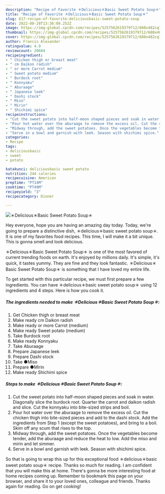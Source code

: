 ```yaml
---
description: "Recipe of Favorite ＊Delicious＊Basic Sweet Potato Soup＊"
title: "Recipe of Favorite ＊Delicious＊Basic Sweet Potato Soup＊"
slug: 617-recipe-of-favorite-deliciousbasic-sweet-potato-soup
date: 2022-08-28T13:36:09.252Z
image: https://img-global.cpcdn.com/recipes/5257562619379712/680x482cq70/deliciousbasic-sweet-potato-soup-recipe-main-photo.jpg
thumbnail: https://img-global.cpcdn.com/recipes/5257562619379712/680x482cq70/deliciousbasic-sweet-potato-soup-recipe-main-photo.jpg
cover: https://img-global.cpcdn.com/recipes/5257562619379712/680x482cq70/deliciousbasic-sweet-potato-soup-recipe-main-photo.jpg
author: Francis Alexander
ratingvalue: 4.9
reviewcount: 20684
recipeingredient:
- " Chicken thigh or breast meat"
- " cm Daikon radish"
- " or more Carrot medium"
- " Sweet potato medium"
- " Burdock root"
- " Konnyaku"
- " Aburaage"
- " Japanese leek"
- " Dashi stock"
- " Miso"
- " Mirin"
- " Shichimi spice"
recipeinstructions:
- "Cut the sweet potato into half-moon shaped pieces and soak in water. Diagonally slice the burdock root. Quarter the carrot and daikon radish and slice. Cut the konnyaku into bite-sized strips and boil."
- "Pour hot water over the aburaage to remove the excess oil. Cut the chicken thigh into bite-sized pieces and add to the dashi stock. Add the ingredients from Step 1 (except the sweet potatoes), and bring to a boil. Skim off any scum that rises to the top."
- "Midway through, add the sweet potatoes. Once the vegetables become tender, add the aburaage and reduce the heat to low. Add the miso and mirin and let simmer."
- "Serve in a bowl and garnish with leek. Season with shichimi spice."
categories:
- Recipe
tags:
- deliciousbasic
- sweet
- potato

katakunci: deliciousbasic sweet potato 
nutrition: 244 calories
recipecuisine: American
preptime: "PT14M"
cooktime: "PT49M"
recipeyield: "3"
recipecategory: Dinner

---
```



![＊Delicious＊Basic Sweet Potato Soup＊](https://img-global.cpcdn.com/recipes/5257562619379712/680x482cq70/deliciousbasic-sweet-potato-soup-recipe-main-photo.jpg)

Hey everyone, hope you are having an amazing day today. Today, we're going to prepare a distinctive dish, ＊delicious＊basic sweet potato soup＊. It is one of my favorites food recipes. This time, I will make it a bit unique. This is gonna smell and look delicious.

＊Delicious＊Basic Sweet Potato Soup＊ is one of the most favored of current trending foods on earth. It's enjoyed by millions daily. It's simple, it's quick, it tastes yummy. They are fine and they look fantastic. ＊Delicious＊Basic Sweet Potato Soup＊ is something that I have loved my entire life.




To get started with this particular recipe, we must first prepare a few ingredients. You can have ＊delicious＊basic sweet potato soup＊ using 12 ingredients and 4 steps. Here is how you cook it.

<!--inarticleads1-->

##### The ingredients needed to make ＊Delicious＊Basic Sweet Potato Soup＊:

1. Get  Chicken thigh or breast meat
1. Make ready  cm Daikon radish
1. Make ready  or more Carrot (medium)
1. Make ready  Sweet potato (medium)
1. Take  Burdock root
1. Make ready  Konnyaku
1. Take  Aburaage
1. Prepare  Japanese leek
1. Prepare  Dashi stock
1. Take  ●Miso
1. Prepare  ●Mirin
1. Make ready  Shichimi spice




<!--inarticleads2-->

##### Steps to make ＊Delicious＊Basic Sweet Potato Soup＊:

1. Cut the sweet potato into half-moon shaped pieces and soak in water. Diagonally slice the burdock root. Quarter the carrot and daikon radish and slice. Cut the konnyaku into bite-sized strips and boil.
1. Pour hot water over the aburaage to remove the excess oil. Cut the chicken thigh into bite-sized pieces and add to the dashi stock. Add the ingredients from Step 1 (except the sweet potatoes), and bring to a boil. Skim off any scum that rises to the top.
1. Midway through, add the sweet potatoes. Once the vegetables become tender, add the aburaage and reduce the heat to low. Add the miso and mirin and let simmer.
1. Serve in a bowl and garnish with leek. Season with shichimi spice.




So that is going to wrap this up for this exceptional food ＊delicious＊basic sweet potato soup＊ recipe. Thanks so much for reading. I am confident that you will make this at home. There's gonna be more interesting food at home recipes coming up. Remember to bookmark this page on your browser, and share it to your loved ones, colleague and friends. Thanks again for reading. Go on get cooking!
